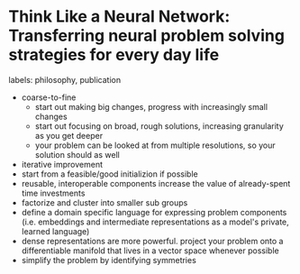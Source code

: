 # Think Like a Neural Network: Transferring neural problem solving strategies for every day life

labels: philosophy, publication

* coarse-to-fine
  * start out making big changes, progress with increasingly small changes
  * start out focusing on broad, rough solutions, increasing granularity as you get deeper
  * your problem can be looked at from multiple resolutions, so your solution should as well
* iterative improvement
* start from a feasible/good initializion if possible
* reusable, interoperable components increase the value of already-spent time investments
* factorize and cluster into smaller sub groups
* define a domain specific language for expressing problem components (i.e. embeddings and intermediate representations as a model's private, learned language)
* dense representations are more powerful. project your problem onto a differentiable manifold that lives in a vector space whenever possible
* simplify the problem by identifying symmetries
